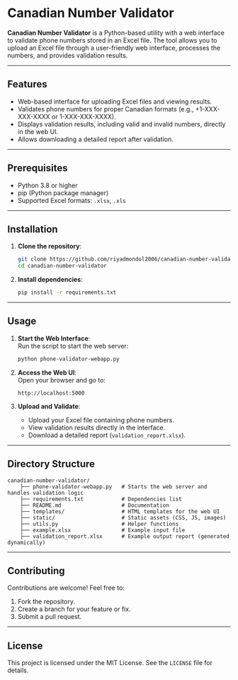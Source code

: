 
# Canadian Number Validator

**Canadian Number Validator** is a Python-based utility with a web interface to validate phone numbers stored in an Excel file. The tool allows you to upload an Excel file through a user-friendly web interface, processes the numbers, and provides validation results.

---

## Features
- Web-based interface for uploading Excel files and viewing results.
- Validates phone numbers for proper Canadian formats (e.g., +1-XXX-XXX-XXXX or 1-XXX-XXX-XXXX).
- Displays validation results, including valid and invalid numbers, directly in the web UI.
- Allows downloading a detailed report after validation.

---

## Prerequisites
- Python 3.8 or higher
- pip (Python package manager)
- Supported Excel formats: `.xlsx`, `.xls`

---

## Installation

1. **Clone the repository**:
   ```bash
   git clone https://github.com/riyadmondol2006/canadian-number-validator.git
   cd canadian-number-validator
   ```

2. **Install dependencies**:
   ```bash
   pip install -r requirements.txt
   ```

---

## Usage

1. **Start the Web Interface**:  
   Run the script to start the web server:
   ```bash
   python phone-validator-webapp.py
   ```

2. **Access the Web UI**:  
   Open your browser and go to:
   ```
   http://localhost:5000
   ```

3. **Upload and Validate**:
   - Upload your Excel file containing phone numbers.
   - View validation results directly in the interface.
   - Download a detailed report (`validation_report.xlsx`).

---

## Directory Structure
```
canadian-number-validator/
    ├── phone-validator-webapp.py   # Starts the web server and handles validation logic
    ├── requirements.txt            # Dependencies list
    ├── README.md                   # Documentation
    ├── templates/                  # HTML templates for the web UI
    ├── static/                     # Static assets (CSS, JS, images)
    ├── utils.py                    # Helper functions
    ├── example.xlsx                # Example input file
    ├── validation_report.xlsx      # Example output report (generated dynamically)
```

---

## Contributing
Contributions are welcome! Feel free to:
1. Fork the repository.
2. Create a branch for your feature or fix.
3. Submit a pull request.

---

## License
This project is licensed under the MIT License. See the `LICENSE` file for details.
